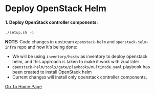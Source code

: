 # Deploy OpenStack Helm

#### 1. Deploy OpenStack controller components:
```bash
./setup.sh -o
```

**NOTE:** Code changes in upstream `openstack-helm` and `openstack-helm-infra` repo and how it's being done:
  - We will be using `inventory/hosts` as inventory to deploy openstack helm, and this approach is taken to make it work with zuul later
  - `openstack-helm/tools/gate/playbooks/multinode.yaml` playbook has been created to install OpenStack helm
  - Current changes will install only openstack controller components.

[Go To Home Page](../README.md)
